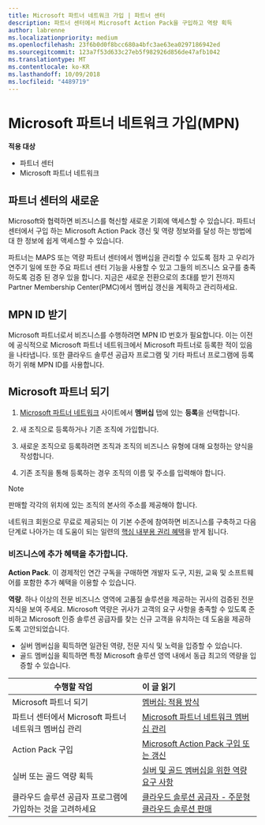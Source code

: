 ```yaml
---
title: Microsoft 파트너 네트워크 가입 | 파트너 센터
description: 파트너 센터에서 Microsoft Action Pack을 구입하고 역량 획득
author: labrenne
ms.localizationpriority: medium
ms.openlocfilehash: 23f6b0d0f8bcc680a4bfc3ae63ea0297186942ed
ms.sourcegitcommit: 123a7f53d633c27eb5f982926d856de47afb1042
ms.translationtype: MT
ms.contentlocale: ko-KR
ms.lasthandoff: 10/09/2018
ms.locfileid: "4489719"
---
```

# <a name="join-the-microsoft-partner-network-mpn"></a>Microsoft 파트너 네트워크 가입(MPN)

**적용 대상**

-  파트너 센터
-  Microsoft 파트너 네트워크

## <a name="new-to-the-partner-center"></a>파트너 센터의 새로운

 Microsoft와 협력하면 비즈니스를 혁신할 새로운 기회에 액세스할 수 있습니다. 파트너 센터에서 구입 하는 Microsoft Action Pack 갱신 및 역량 정보와를 달성 하는 방법에 대 한 정보에 쉽게 액세스할 수 있습니다.

 파트너는 MAPS 또는 역량 파트너 센터에서 멤버십을 관리할 수 있도록 점차 고 우리가 연주기 일에 또한 주요 파트너 센터 기능을 사용할 수 있고 그들의 비즈니스 요구를 충족 하도록 검증 된 경우 있을 합니다.  지금은 새로운 전환으로의 초대를 받기 전까지 Partner Membership Center(PMC)에서 멤버십 갱신을 계획하고 관리하세요.

## <a name="get-your-mpn-id"></a>MPN ID 받기

Microsoft 파트너로서 비즈니스를 수행하려면 MPN ID 번호가 필요합니다. 이는 이전에 공식적으로 Microsoft 파트너 네트워크에서 Microsoft 파트너로 등록한 적이 있음을 나타냅니다. 또한 클라우드 솔루션 공급자 프로그램 및 기타 파트너 프로그램에 등록하기 위해 MPN ID를 사용합니다.  

## <a name="become-a-microsoft-partner"></a>Microsoft 파트너 되기

1.  [Microsoft 파트너 네트워크](https://partner.microsoft.com/en-us/membership) 사이트에서 **멤버십** 탭에 있는 **등록**을 선택합니다. 

2.  새 조직으로 등록하거나 기존 조직에 가입합니다.

3.  새로운 조직으로 등록하려면 조직과 조직의 비즈니스 유형에 대해 요청하는 양식을 작성합니다.

4.  기존 조직을 통해 등록하는 경우 조직의 이름 및 주소를 입력해야 합니다.

> [!NOTE]  
>  판매할 각각의 위치에 있는 조직의 본사의 주소를 제공해야 합니다.

네트워크 회원으로 무료로 제공되는 이 기본 수준에 참여하면 비즈니스를 구축하고 다음 단계로 나아가는 데 도움이 되는 일련의 [핵심 내부용 권리 혜택](https://partner.microsoft.com/membership/core-benefits)을 받게 됩니다. 

### <a name="add-additional-benefits-to-your-business"></a>비즈니스에 추가 혜택을 추가합니다. 

**Action Pack**. 이 경제적인 연간 구독을 구매하면 개발자 도구, 지원, 교육 및 소프트웨어를 포함한 추가 혜택을 이용할 수 있습니다.

**역량**. 하나 이상의 전문 비즈니스 영역에 고품질 솔루션을 제공하는 귀사의 검증된 전문 지식을 보여 주세요. Microsoft 역량은 귀사가 고객의 요구 사항을 충족할 수 있도록 준비하고 Microsoft 인증 솔루션 공급자를 찾는 신규 고객을 유치하는 데 도움을 제공하도록 고안되었습니다. 

- 실버 멤버십을 획득하면 일관된 역량, 전문 지식 및 노력을 입증할 수 있습니다.
- 골드 멤버십을 획득하면 특정 Microsoft 솔루션 영역 내에서 동급 최고의 역량을 입증할 수 있습니다.

|**수행할 작업**   |**이 글 읽기**   |
|------------------|:---------------|
|Microsoft 파트너 되기|[멤버십: 적용 방식](https://partner.microsoft.com/membership/how-it-works)|
파트너 센터에서 Microsoft 파트너 네트워크 멤버십 관리   |[Microsoft 파트너 네트워크 멤버십 관리](mpn-overview.md)
|Action Pack 구입   |[Microsoft Action Pack 구입 또는 갱신](https://msdn.microsoft.com/partner-center/mpn-get-action-pack)|
|실버 또는 골드 역량 획득   |[실버 및 골드 멤버십을 위한 역량 요구 사항](https://msdn.microsoft.com/en-us/partner-center/learn-about-competencies)|
|클라우드 솔루션 공급자 프로그램에 가입하는 것을 고려하세요|[클라우드 솔루션 공급자 - 주문형 클라우드 솔루션 판매](csp-overview.md)|
